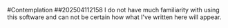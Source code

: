 #Contemplation
##202504112158
I do not have much familiarity with using this software and can not be certain how what I've written here will appear.
